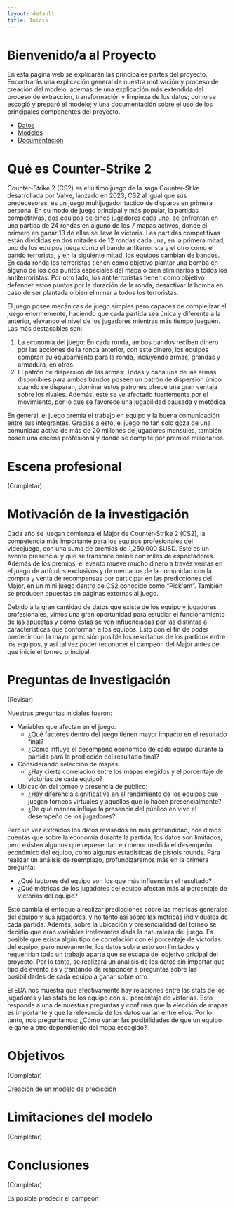 ```yaml
---
layout: default
title: Inicio
---
```


# Bienvenido/a al Proyecto

En esta página web se explicarán las principales partes del proyecto. Encontrarás una explicación general de nuestra motivación y proceso de creación del modelo, además de una explicación más extendida del proceso de extracción, transformación y limpieza de los datos; como se escogió y preparó el modelo; y una documentación sobre el uso de los principales componentes del proyecto. 

- [Datos](datos/)
- [Modelos](modelo/)
- [Documentación](documentacion/)

# Qué es Counter-Strike 2

Counter-Strike 2 (CS2) es el último juego de la saga Counter-Stike desarrollada por Valve, lanzado en 2023, CS2 al igual que sus predecesores, es un juego multijugador tactico de disparos en primera persona. En su modo de juego principal y más popular, la partidas competitivas, dos equipos de cinco jugadores cada uno, se enfrentan en una partida de 24 rondas en alguno de los 7 mapas activos, donde el primero en ganar 13 de ellas se lleva la victoria. Las partidas competitivas están divididas en dos mitades de 12 rondas cada una, en la primera mitad, uno de los equipos juega como el bando antiterrorista y el otro como el bando terrorista, y en la siguiente mitad, los equipos cambian de bandos. En cada ronda los terroristas tienen como objetivo plantar una bomba en alguno de los dos puntos especiales del mapa o bien eliminarlos a todos los antiterroristas. Por otro lado, los antiterroristas tienen como objetivo defender estos puntos por la duración de la ronda, desactivar la bomba en caso de ser plantada o bien eliminar a todos los terroristas.

El juego posee mecánicas de juego simples pero capaces de complejizar el juego enormemente, haciendo que cada partida sea única y diferente a la anterior, elevando el nivel de los jugadores mientras más tiempo jueguen. Las más destacables son:

1. La economía del juego: En cada ronda, ambos bandos reciben dinero por las acciones de la ronda anterior, con este dinero, los equipos compran su equipamiento para la ronda, incluyendo armas, grandas y armadura, en otros.
2. El patrón de dispersión de las armas: Todas y cada una de las armas disponibles para ambos bandos poseen un patrón de dispersión único cuando se disparan, dominar estos patrones ofrece una gran ventaja sobre los rivales. Además, este se ve afectado fuertemente por el movimiento, por lo que se favorece una jugabilidad pausada y metódica.

En general, el juego premia el trabajo en equipo y la buena comunicación entre sus integrantes. Gracias a esto, el juego no tan solo goza de una comunidad activa de más de 20 millones de jugadores mensules, también posee una escena profesional y donde se compite por premios millonarios.

# Escena profesional

(Completar)

# Motivación de la investigación

Cada año se juegan  comienza el Major de Counter-Strike 2 (CS2), la competencia más importante para los equipos profesionales del videojuego, con una suma de premios de 1,250,000 $USD. Este es un evento presencial y que se transmite online con miles de espectadores. Además de los premios, el evento mueve mucho dinero a través ventas en el juego de artículos exclusivos y de mercados de la comunidad con la compra y venta de recompensas por participar en las predicciones del Major, en un mini juego dentro de CS2 conocido como “Pick'em”. También se producen apuestas en páginas externas al juego.

Debido a la gran cantidad de datos que existe de los equipo y jugadores profesionales, vimos una gran oportunidad para estudiar el funcionamiento de las apuestas y cómo éstas se ven influenciadas por las distintas a características que conforman a los equipos. Esto con el fin de poder predecir con la mayor precisión posible los resultados de los partidos entre los equipos, y así tal vez poder reconocer el campeón del Major antes de que inicie el torneo principal.

# Preguntas de Investigación

(Revisar)

Nuestras preguntas iniciales fueron:

+ Variables que afectan en el juego:
    + ¿Qué factores dentro del juego tienen mayor impacto en el resultado final?
    + ¿Cómo influye el desempeño económico de cada equipo durante la partida para la predicción del resultado final?
+ Considerando selección de mapas:
    + ¿Hay cierta correlación entre los mapas elegidos y el porcentaje de victorias de cada equipo?
+ Ubicación del torneo y presencia de público:
    + ¿Hay diferencia significativa en el rendimiento de los equipos que juegan torneos virtuales y aquellos que lo hacen presencialmente?
    + ¿De qué manera influye la presencia del público en vivo el desempeño de los jugadores?

Pero un vez extraidos los datos revisados en más profundidad, nos dimos cuentas que sobre la economía durante la partida, los datos son limitados, pero existen algunos que representan en menor medida el desempeño económico del equipo, como algunas estadísticas de pistols rounds. Para realizar un análisis de reemplazo, profundizaremos más en la primera pregunta:

+ ¿Qué factores del equipo son los que más influencian el resultado?
+ ¿Qué métricas de los jugadores del equipo afectan más al porcentaje de victorias del equipo?

Esto cambia el enfoque a realizar predicciones sobre las métricas generales del equipo y sus jugadores, y no tanto así sobre las métricas individuales de cada partida. Además, sobre la ubicación y presencialidad del torneo se decidió que eran variables irrelevantes dada la naturaleza del juego. Es posible que exista algún tipo de correlación con el porcentaje de victorias del equipo, pero nuevamente, los datos sobre esto son limitados y requerirían todo un trabajo aparte que se escapa del objetivo pricipal del proyecto. Por lo tanto, se realizará un analisis de los datos sin importar que tipo de evento es y trantando de responder a preguntas sobre las posibilidades de cada equipo a ganar sobre otro

El EDA nos muestra que efectivamente hay relaciones entre las stats de los jugadores y las stats de los equipo con su porcentaje de vistorias. Esto responde a una de nuestras preguntas y confirma que la elección de mapas es importante y que la relevancia de los datos varían entre ellos. Por lo tanto, nos preguntamos: ¿Cómo varían las posibilidades de que un equipo le gane a otro dependiendo del mapa escogido?

# Objetivos

(Completar)

Creación de un modelo de predicción

# Limitaciones del modelo

(Completar)

# Conclusiones

(Completar)

Es posible predecir el campeón